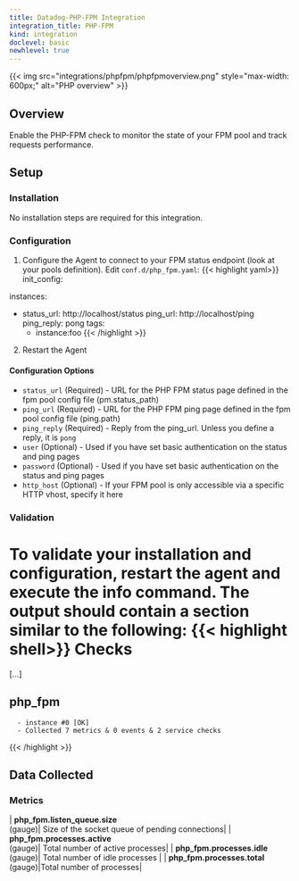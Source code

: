 ```yaml
---
title: Datadog-PHP-FPM Integration
integration_title: PHP-FPM
kind: integration
doclevel: basic
newhlevel: true
---
```


{{< img src="integrations/phpfpm/phpfpmoverview.png" style="max-width: 600px;" alt="PHP overview" >}}

## Overview

Enable the PHP-FPM check to monitor the state of your FPM pool and track requests performance.

## Setup
### Installation

No installation steps are required for this integration.

### Configuration

1.  Configure the Agent to connect to your FPM status endpoint (look at your pools definition). Edit `conf.d/php_fpm.yaml`:
{{< highlight yaml>}}
init_config:

instances:
  - status_url: http://localhost/status
    ping_url: http://localhost/ping
    ping_reply: pong
    tags:
      - instance:foo
{{< /highlight >}}

2.  Restart the Agent

#### Configuration Options

* `status_url` (Required) - URL for the PHP FPM status page defined in the fpm pool config file (pm.status_path)
* `ping_url` (Required) - URL for the PHP FPM ping page defined in the fpm pool config file (ping.path)
* `ping_reply` (Required) - Reply from the ping_url. Unless you define a reply, it is `pong`
* `user` (Optional) - Used if you have set basic authentication on the status and ping pages
* `password` (Optional) - Used if you have set basic authentication on the status and ping pages
* `http_host` (Optional) - If your FPM pool is only accessible via a specific HTTP vhost, specify it here

### Validation

To validate your installation and configuration, restart the agent and execute the info command. The output should contain a section similar to the following:
{{< highlight shell>}}
Checks
======

  [...]

  php_fpm
  -------
      - instance #0 [OK]
      - Collected 7 metrics & 0 events & 2 service checks
{{< /highlight >}}

## Data Collected
### Metrics


| **php_fpm.listen_queue.size**<br/>(gauge)| Size of the socket queue of pending connections|
| **php_fpm.processes.active**<br/>(gauge)| Total number of active processes|
| **php_fpm.processes.idle**<br/>(gauge)| Total number of idle processes |
| **php_fpm.processes.total**<br/>(gauge)|Total number of processes|


